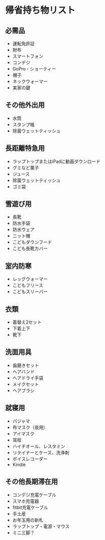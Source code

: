 # 帰省持ち物リスト

## 必需品
- 運転免許証
- 財布
- スマートフォン
- コンデジ
- GoPro・ショーティー
- 帽子
- ネックウォーマー
- 実家の鍵

## その他外出用
- 水筒
- スタンプ帳
- 除菌ウェットティッシュ

## 長距離特急用
- ラップトップまたはiPadに動画ダウンロード
- グミなど菓子
- ジュース
- 除菌ウェットティッシュ
- ゴミ袋

## 雪遊び用
- 長靴
- 防水手袋
- 防水ウェア
- ニット帽
- こどもダウンフード
- こども長靴カバー

## 室内防寒
- レッグウォーマー
- こどもフリース
- こどもスリーパー

## 衣類
- 着替え2セット
- 下着上下
- 靴下

## 洗面用具
- 歯磨きセット
- ヘアバンド
- ヘアドライ手袋
- メイクセット
- ヘアブラシ

## 就寝用
- パジャマ
- 布マスク（夜用）
- アイマスク
- 耳栓
- ハイチオール、レスタミン
- リテイナーとケース、洗浄剤
- ボイスレコーダー
- Kindle

## その他長期滞在用
- コンデジ充電ケーブル
- スマホ充電器
- fitbit充電ケーブル
- 手土産
- お年玉用の新札
- ラップトップ・電源・マウス
- ミニ三脚？